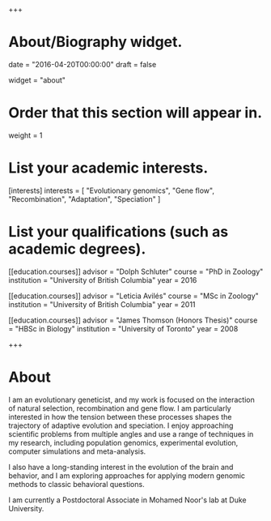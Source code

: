 +++
# About/Biography widget.

date = "2016-04-20T00:00:00"
draft = false

widget = "about"

# Order that this section will appear in.
weight = 1

# List your academic interests.
[interests]
  interests = [
    "Evolutionary genomics",
    "Gene flow",
    "Recombination",
    "Adaptation",
    "Speciation"
  ]

# List your qualifications (such as academic degrees).
[[education.courses]]
  advisor = "Dolph Schluter"
  course = "PhD in Zoology"
  institution = "University of British Columbia"
  year = 2016

[[education.courses]]
  advisor = "Leticia Avilés"
  course = "MSc in Zoology"
  institution = "University of British Columbia"
  year = 2011

[[education.courses]]
  advisor = "James Thomson (Honors Thesis)"
  course = "HBSc in Biology"
  institution = "University of Toronto"
  year = 2008
 
+++

# About

I am an evolutionary geneticist, and my work is focused on the interaction of natural selection, recombination and gene flow. 
I am particularly interested in how the tension between these processes shapes the trajectory of adaptive evolution and speciation.
I enjoy approaching scientific problems from multiple angles and use a range of techniques in my research, 
including population genomics, experimental evolution, computer simulations and meta-analysis. 

I also have a long-standing interest
in the evolution of the brain and behavior, and I am exploring approaches for applying modern genomic methods to classic behavioral questions.

I am currently a Postdoctoral Associate in Mohamed Noor's lab at Duke University. 